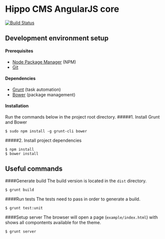 Hippo CMS AngularJS core
========================

[![Build Status](https://travis-ci.org/onehippo/hippo-cms-angular-core.png?branch=master)](https://travis-ci.org/onehippo/hippo-cms-angular-core)

## Development environment setup
#### Prerequisites

* [Node Package Manager](https://npmjs.org/) (NPM)
* [Git](http://git-scm.com/)

#### Dependencies

* [Grunt](http://gruntjs.com/) (task automation)
* [Bower](http://bower.io/) (package management)

#### Installation
Run the commands below in the project root directory.
#####1. Install Grunt and Bower

    $ sudo npm install -g grunt-cli bower
    
#####2. Install project dependencies

    $ npm install
    $ bower install

## Useful commands

####Generate build
The build version is located in the `dist` directory.

    $ grunt build

####Run tests
The tests need to pass in order to generate a build.

    $ grunt test:unit

####Setup server
The browser will open a page (`example/index.html`) with shows all compontents available for the theme.

    $ grunt server
